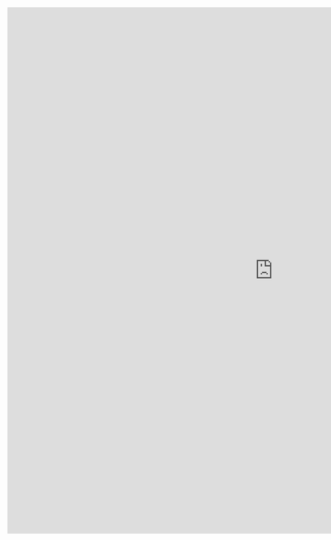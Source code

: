 <iframe src="https://insights.arcgis.com/index.html?rsource=https%3A%2F%2Fwww.esri.com%2Fen-us%2Farcgis%2Fproducts%2Farcgis-insights%2Fsign-in#/embed/e4888fb7f27c48a79827538a7bd7da69" width="1200" height="1190" frameborder="0"></iframe>
